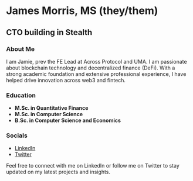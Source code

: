# James Morris, MS (they/them)
## CTO building in Stealth

### About Me
I am Jamie, prev the FE Lead at Across Protocol and UMA. I am passionate about blockchain technology and decentralized finance (DeFi). With a strong academic foundation and extensive professional experience, I have helped drive innovation across web3 and fintech.

### Education
- **M.Sc. in Quantitative Finance**
- **M.Sc. in Computer Science**
- **B.Sc. in Computer Science and Economics** 

### Socials
- [LinkedIn](https://linkedin.com/in/jamorris-software)
- [Twitter](https://twitter.com/blockchainjimbo)

Feel free to connect with me on LinkedIn or follow me on Twitter to stay updated on my latest projects and insights.
